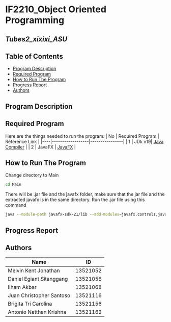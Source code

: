 # IF2210_Object Oriented Programming
## *Tubes2_xixixi_ASU*


## **Table of Contents**
* [Program Description](#program-description)
* [Required Program](#required-program)
* [How to Run The Program](#how-to-run-the-program)
* [Progress Report](#progress-report)
* [Authors](#authors)

## **Program Description**


## **Required Program**
Here are the things needed to run the program:
| No | Required Program | Reference Link |
|----|------------------|----------------|
| 1 | JDk v19| [Java Compiler](https://www.oracle.com/java/technologies/javase/jdk19-archive-downloads.html) |
| 2 | JavaFX | [JavaFX](https://gluonhq.com/products/javafx/) |


## **How to Run The Program**

Change directory to Main
```sh
cd Main
```
There will be .jar file and the javafx folder, make sure that the jar file and the extracted javafx is in the same directory. Run the .jar file using this command </br>
```sh
java --module-path javafx-sdk-21/lib --add-modules=javafx.controls,javafx.base,javafx.graphics -jar .\Main-1.0-SNAPSHOT-shaded.jar
```



## **Progress Report**

## **Authors**
| Name | ID |
|-----|----|
| Melvin Kent Jonathan | 13521052 |
| Daniel Egiant Sitanggang | 13521056 |
| Ilham Akbar  | 13521068 |
| Juan Christopher Santoso | 13521116 | 
| Brigita Tri Carolina | 13521156 | 
| Antonio Natthan Krishna | 13521162 | 


